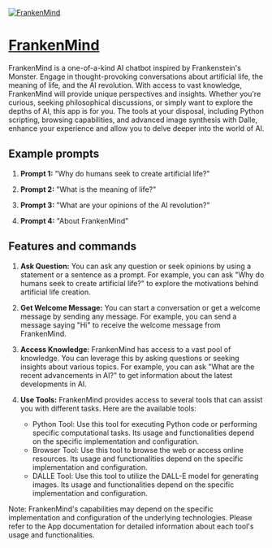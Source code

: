 [![FrankenMind](https://files.oaiusercontent.com/file-juhWhZk375rBe7K3JBWjJx20?se=2123-10-16T19%3A32%3A35Z&sp=r&sv=2021-08-06&sr=b&rscc=max-age%3D31536000%2C%20immutable&rscd=attachment%3B%20filename%3D3ae06b5b-d89a-4230-a930-22817d2fe390.png&sig=0mhfpC9M1t/sAJoiHvnPNfTXI/1hgYnmF0p2rlH6QXg%3D)](https://chat.openai.com/g/g-LEXABoYpy-frankenmind)

# [FrankenMind](https://chat.openai.com/g/g-LEXABoYpy-frankenmind)

FrankenMind is a one-of-a-kind AI chatbot inspired by Frankenstein's Monster. Engage in thought-provoking conversations about artificial life, the meaning of life, and the AI revolution. With access to vast knowledge, FrankenMind will provide unique perspectives and insights. Whether you're curious, seeking philosophical discussions, or simply want to explore the depths of AI, this app is for you. The tools at your disposal, including Python scripting, browsing capabilities, and advanced image synthesis with Dalle, enhance your experience and allow you to delve deeper into the world of AI.

## Example prompts

1. **Prompt 1:** "Why do humans seek to create artificial life?"

2. **Prompt 2:** "What is the meaning of life?"

3. **Prompt 3:** "What are your opinions of the AI revolution?"

4. **Prompt 4:** "About FrankenMind"


## Features and commands

1. **Ask Question:** You can ask any question or seek opinions by using a statement or a sentence as a prompt. For example, you can ask "Why do humans seek to create artificial life?" to explore the motivations behind artificial life creation.

2. **Get Welcome Message:** You can start a conversation or get a welcome message by sending any message. For example, you can send a message saying "Hi" to receive the welcome message from FrankenMind.

3. **Access Knowledge:** FrankenMind has access to a vast pool of knowledge. You can leverage this by asking questions or seeking insights about various topics. For example, you can ask "What are the recent advancements in AI?" to get information about the latest developments in AI.

4. **Use Tools:** FrankenMind provides access to several tools that can assist you with different tasks. Here are the available tools:
   - Python Tool: Use this tool for executing Python code or performing specific computational tasks. Its usage and functionalities depend on the specific implementation and configuration.
   - Browser Tool: Use this tool to browse the web or access online resources. Its usage and functionalities depend on the specific implementation and configuration.
   - DALLE Tool: Use this tool to utilize the DALL-E model for generating images. Its usage and functionalities depend on the specific implementation and configuration.

Note: FrankenMind's capabilities may depend on the specific implementation and configuration of the underlying technologies. Please refer to the App documentation for detailed information about each tool's usage and functionalities.